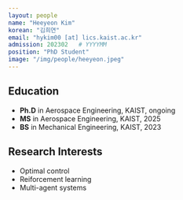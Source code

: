 ```yaml
---
layout: people
name: "Heeyeon Kim"
korean: "김희연"
email: "hykim00 [at] lics.kaist.ac.kr"
admission: 202302   # YYYYMM
position: "PhD Student"
image: "/img/people/heeyeon.jpeg"
---
```


## Education

- **Ph.D** in Aerospace Engineering, KAIST, ongoing
- **MS** in Aerospace Engineering, KAIST, 2025
- **BS** in Mechanical Engineering, KAIST, 2023

## Research Interests

- Optimal control
- Reiforcement learning
- Multi-agent systems
